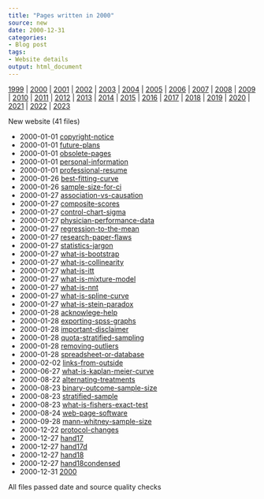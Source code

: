 ```yaml
---
title: "Pages written in 2000"
source: new
date: 2000-12-31
categories:
- Blog post
tags:
- Website details
output: html_document
---
```

 
[1999](http://new.pmean.com/1999/) | [2000](http://new.pmean.com/2000/) | [2001](http://new.pmean.com/2001/) | [2002](http://new.pmean.com/2002/) | [2003](http://new.pmean.com/2003/) | [2004](http://new.pmean.com/2004/) | [2005](http://new.pmean.com/2005/) | [2006](http://new.pmean.com/2006/) | [2007](http://new.pmean.com/2007/) | [2008](http://new.pmean.com/2008/) | [2009](http://new.pmean.com/2009/) | [2010](http://new.pmean.com/2010/) | [2011](http://new.pmean.com/2011/) | [2012](http://new.pmean.com/2012/) | [2013](http://new.pmean.com/2013/) | [2014](http://new.pmean.com/2014/) | [2015](http://new.pmean.com/2015/) | [2016](http://new.pmean.com/2016/) | [2017](http://new.pmean.com/2017/) | [2018](http://new.pmean.com/2018/) | [2019](http://new.pmean.com/2019/) | [2020](http://new.pmean.com/2020/) | [2021](http://new.pmean.com/2021/) | [2022](http://new.pmean.com/2022/) | [2023](http://new.pmean.com/2023/)
 
New website (41 files)
 
+ 2000-01-01 [copyright-notice](http://new.pmean.com/copyright-notice/)    
+ 2000-01-01 [future-plans](http://new.pmean.com/future-plans/)    
+ 2000-01-01 [obsolete-pages](http://new.pmean.com/obsolete-pages/)    
+ 2000-01-01 [personal-information](http://new.pmean.com/personal-information/)    
+ 2000-01-01 [professional-resume](http://new.pmean.com/professional-resume/)    
+ 2000-01-26 [best-fitting-curve](http://new.pmean.com/best-fitting-curve/)    
+ 2000-01-26 [sample-size-for-ci](http://new.pmean.com/sample-size-for-ci/)    
+ 2000-01-27 [association-vs-causation](http://new.pmean.com/association-vs-causation/)    
+ 2000-01-27 [composite-scores](http://new.pmean.com/composite-scores/)    
+ 2000-01-27 [control-chart-sigma](http://new.pmean.com/control-chart-sigma/)    
+ 2000-01-27 [physician-performance-data](http://new.pmean.com/physician-performance-data/)    
+ 2000-01-27 [regression-to-the-mean](http://new.pmean.com/regression-to-the-mean/)    
+ 2000-01-27 [research-paper-flaws](http://new.pmean.com/research-paper-flaws/)    
+ 2000-01-27 [statistics-jargon](http://new.pmean.com/statistics-jargon/)    
+ 2000-01-27 [what-is-bootstrap](http://new.pmean.com/what-is-bootstrap/)    
+ 2000-01-27 [what-is-collinearity](http://new.pmean.com/what-is-collinearity/)    
+ 2000-01-27 [what-is-itt](http://new.pmean.com/what-is-itt/)    
+ 2000-01-27 [what-is-mixture-model](http://new.pmean.com/what-is-mixture-model/)    
+ 2000-01-27 [what-is-nnt](http://new.pmean.com/what-is-nnt/)    
+ 2000-01-27 [what-is-spline-curve](http://new.pmean.com/what-is-spline-curve/)    
+ 2000-01-27 [what-is-stein-paradox](http://new.pmean.com/what-is-stein-paradox/)    
+ 2000-01-28 [acknowlege-help](http://new.pmean.com/acknowlege-help/)    
+ 2000-01-28 [exporting-spss-graphs](http://new.pmean.com/exporting-spss-graphs/)    
+ 2000-01-28 [important-disclaimer](http://new.pmean.com/important-disclaimer/)    
+ 2000-01-28 [quota-stratified-sampling](http://new.pmean.com/quota-stratified-sampling/)    
+ 2000-01-28 [removing-outliers](http://new.pmean.com/removing-outliers/)    
+ 2000-01-28 [spreadsheet-or-database](http://new.pmean.com/spreadsheet-or-database/)    
+ 2000-02-02 [links-from-outside](http://new.pmean.com/links-from-outside/)    
+ 2000-06-27 [what-is-kaplan-meier-curve](http://new.pmean.com/what-is-kaplan-meier-curve/)    
+ 2000-08-22 [alternating-treatments](http://new.pmean.com/alternating-treatments/)    
+ 2000-08-23 [binary-outcome-sample-size](http://new.pmean.com/binary-outcome-sample-size/)    
+ 2000-08-23 [stratified-sample](http://new.pmean.com/stratified-sample/)    
+ 2000-08-23 [what-is-fishers-exact-test](http://new.pmean.com/what-is-fishers-exact-test/)    
+ 2000-08-24 [web-page-software](http://new.pmean.com/web-page-software/)    
+ 2000-09-28 [mann-whitney-sample-size](http://new.pmean.com/mann-whitney-sample-size/)    
+ 2000-12-22 [protocol-changes](http://new.pmean.com/protocol-changes/)    
+ 2000-12-27 [hand17](http://new.pmean.com/hand17/)    
+ 2000-12-27 [hand17d](http://new.pmean.com/hand17d/)    
+ 2000-12-27 [hand18](http://new.pmean.com/hand18/)    
+ 2000-12-27 [hand18condensed](http://new.pmean.com/hand18condensed/)    
+ 2000-12-31 [2000](http://new.pmean.com/2000/)  
 
All files passed date and source quality checks
